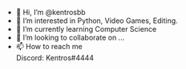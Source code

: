 - 👋 Hi, I’m @kentrosbb
- 👀 I’m interested in Python, Video Games, Editing.
- 🌱 I’m currently learning Computer Science
- 💞️ I’m looking to collaborate on ...
- 📫 How to reach me  
Discord: Kentros#4444

